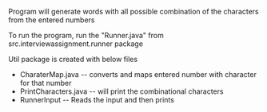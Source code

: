 

Program will generate words with all possible combination of the characters from the entered numbers

To run the program, run the "Runner.java" from src.interviewassignment.runner package

Util package is created with below files
- CharaterMap.java -- converts and maps entered number with character for that number
- PrintCharacters.java  -- will print the combinational characters
- RunnerInput -- Reads the input and then prints

